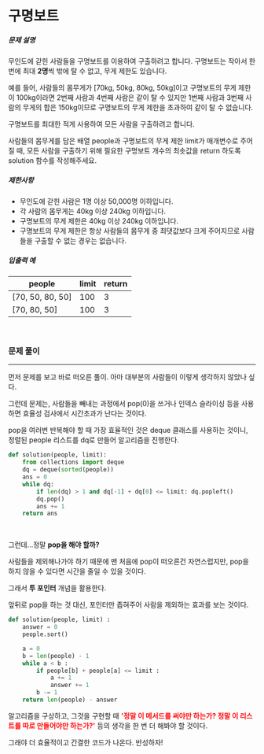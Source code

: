 # 구명보트

##### 문제 설명

무인도에 갇힌 사람들을 구명보트를 이용하여 구출하려고 합니다. 구명보트는 작아서 한 번에 최대 **2명**씩 밖에 탈 수 없고, 무게 제한도 있습니다.

예를 들어, 사람들의 몸무게가 [70kg, 50kg, 80kg, 50kg]이고 구명보트의 무게 제한이 100kg이라면 2번째 사람과 4번째 사람은 같이 탈 수 있지만 1번째 사람과 3번째 사람의 무게의 합은 150kg이므로 구명보트의 무게 제한을 초과하여 같이 탈 수 없습니다.

구명보트를 최대한 적게 사용하여 모든 사람을 구출하려고 합니다.

사람들의 몸무게를 담은 배열 people과 구명보트의 무게 제한 limit가 매개변수로 주어질 때, 모든 사람을 구출하기 위해 필요한 구명보트 개수의 최솟값을 return 하도록 solution 함수를 작성해주세요.

##### 제한사항

* 무인도에 갇힌 사람은 1명 이상 50,000명 이하입니다.
* 각 사람의 몸무게는 40kg 이상 240kg 이하입니다.
* 구명보트의 무게 제한은 40kg 이상 240kg 이하입니다.
* 구명보트의 무게 제한은 항상 사람들의 몸무게 중 최댓값보다 크게 주어지므로 사람들을 구출할 수 없는 경우는 없습니다.

##### 입출력 예

| people           | limit | return |
| ---------------- | ----- | ------ |
| [70, 50, 80, 50] | 100   | 3      |
| [70, 80, 50]     | 100   | 3      |

<br>



### 문제 풀이

---

먼저 문제를 보고 바로 떠오른 풀이. 아마 대부분의 사람들이 이렇게 생각하지 않았나 싶다. 

그런데 문제는, 사람들을 빼내는 과정에서 pop(0)을 쓰거나 인덱스 슬라이싱 등을 사용하면 효율성 검사에서 시간초과가 난다는 것이다. 

pop을 여러번 반복해야 할 때 가장 효율적인 것은 deque 클래스를 사용하는 것이니, 정렬된 people 리스트를 dq로 만들어 알고리즘을 진행한다. 

```python
def solution(people, limit):
    from collections import deque
    dq = deque(sorted(people))
    ans = 0
    while dq:
        if len(dq) > 1 and dq[-1] + dq[0] <= limit: dq.popleft()
        dq.pop()
        ans += 1
    return ans
```

<br>

그런데...정말 **pop을 해야 할까?**

사람들을 제외해나가야 하기 때문에 맨 처음에 pop이 떠오른건 자연스럽지만, pop을 하지 않을 수 있다면 시간을 줄일 수 있을 것이다. 

그래서 **투 포인터** 개념을 활용한다. 

앞뒤로 pop을 하는 것 대신, 포인터만 좁혀주어 사람을 제외하는 효과를 보는 것이다.  

```python
def solution(people, limit) :
    answer = 0
    people.sort()

    a = 0
    b = len(people) - 1
    while a < b :
        if people[b] + people[a] <= limit :
            a += 1
            answer += 1
        b -= 1
    return len(people) - answer
```

알고리즘을 구상하고, 그것을 구현할 때 <span style="color:rgb(255,10,10)">**'정말 이 메서드를 써야만 하는가? 정말 이 리스트를 따로 만들어야만 하는가?'**</span> 등의 생각을 한 번 더 해봐야 할 것이다. 

그래야 더 효율적이고 간결한 코드가 나온다. 반성하자!

<br>

<br>

<br>

